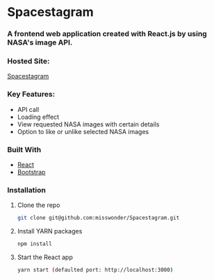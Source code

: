 # Spacestagram

### A frontend web application created with React.js by using NASA's image API. 

### Hosted Site:
[Spacestagram](https://epic-allen-065f74.netlify.app/)


### Key Features:
- API call
- Loading effect
- View requested NASA images with certain details
- Option to like or unlike selected NASA images


### Built With

- [React](https://reactjs.org/)
- [Bootstrap](https://getbootstrap.com/docs/5.1/getting-started/introduction/)


### Installation

1. Clone the repo
   ```sh
   git clone git@github.com:misswonder/Spacestagram.git
   ```
2. Install YARN packages
   ```sh
   npm install
   ```
3. Start the React app
   ```sh
   yarn start (defaulted port: http://localhost:3000)
   ```
   
